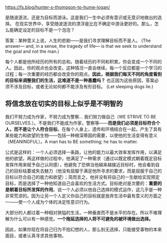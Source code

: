 https://fs.blog/hunter-s-thompson-to-hume-logan/

是随波逐流，还是为目标而游泳。这是我们一生中必须有意识或无意识地做出的选择。
在现实世界中，享受随波逐流的漂浮是比在不确定中游泳更好的。那么，怎么能确定设定的目标不是一个泡泡？

答案：某种意义上说，人生的悲剧——是我们寻求理解目标而不是人。
(The answer— and, in a sense, the tragedy of life— is that we seek to understand the goal and not the man.)

每个人都是他所经历的所有的总和。随着经历的不同和积累。你会变成一个不同的人。因此，你的观点也会改变。这种情况一直会继续。每一个反应都是一个学习的过程；每一次重要的经历都会改变你的观点。**因此，根据我们每天不同的角度看到的目标来调整我们的生活，这难道不是一种愚蠢吗？** 也正因为这些原因，答案必须不涉及目标，或者无论如何都不能涉及有形目标。
(Let sleeping dogs lie.)

## 将信念放在切实的目标上似乎是不明智的

我们不努力成为作家，不努力成为警察... 我们努力做自己（WE STRIVE TO BE OURSELVES.）。不是我们不能成为作家，警察等——**而是我们必须是目标符合个人，而不是让个人符合目标**。在每个人身上，遗传和环境结合在一起，产生了具有某些能力和欲望的生物——包括一种根深蒂固的需要，以使他的生活变得有意义（MEANINGFUL）。A man has to BE something; he has to matter.

公式是这样的：一个人必须选择一条路，让他的能力以最大效率发挥作用，以满足他的欲望。再这样做的过程中，他满足了一种需求（通过以既定模式朝着既定目标发挥作用来赋予自己认同感），他避免了恐惧当他越来越接近目标时，他会看到自己的目标枯萎或失去魅力（他没有屈服于满足他所寻求的要求，而是屈服于自己的目标以符合自己的能力和欲望）；简而言之，他并没有将自己的一生献给实现预定目标，而是选择了一种他知道自己会喜欢的生活方式。目标绝对是次要的：**重要的是朝着目标所发挥的作用**。说一个人必须以他自己选择的模式运作，这几乎是一种非常荒谬的。因为让另一个人定义你自己的目标就是放弃生活中最有意义的方面之一——使一个人成为个体的决定性意识行为。

大部分的人都过着一种相对狭隘的生活，一种垂直而不是水平的存在。所以不难理解为什么可以有一种感觉。**一个拖延选择的人将不可避免的被环境做出选择。**

因此，如果你现在将自己归为不抱幻想的人，那么别无选择，只能接受事物的本来面目，或者认真寻求其他事物。






















